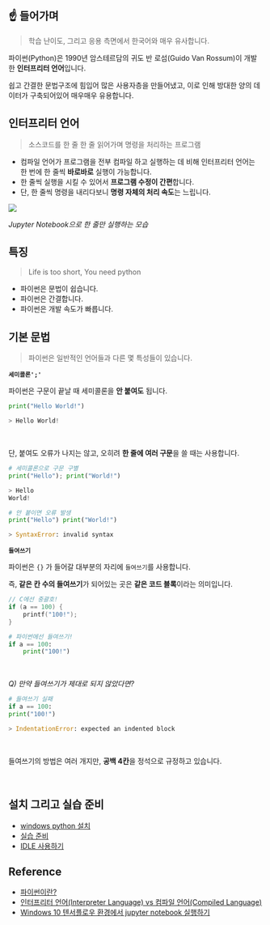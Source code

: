 ## ☝️ 들어가며

> 학습 난이도, 그리고 응용 측면에서 한국어와 매우 유사합니다.

파이썬(Python)은 1990년 암스테르담의 귀도 반 로섬(Guido Van Rossum)이 개발한 **인터프리터 언어**입니다.<br>

쉽고 간결한 문법구조에 힘입어 많은 사용자층을 만들어냈고, 이로 인해 방대한 양의 데이터가 구축되어있어 매우매우 유용합니다.

## 인터프리터 언어

> 소스코드를 한 줄 한 줄 읽어가며 명령을 처리하는 프로그램

- 컴파일 언어가 프로그램을 전부 컴파일 하고 실행하는 데 비해 인터프리터 언어는 한 번에 한 줄씩 **바로바로** 실행이 가능합니다.
- 한 줄씩 실행을 시킬 수 있어서 **프로그램 수정이 간편**합니다.
- 단, 한 줄씩 명령을 내리다보니 **명령 자체의 처리 속도**는 느립니다.

<img src="https://github.com/x-xnocx/python/blob/main/1.Intro/img/jupyter.png">

_Jupyter Notebook으로 한 줄만 실행하는 모습_

## 특징

> Life is too short, You need python

- 파이썬은 문법이 쉽습니다.
- 파이썬은 간결합니다.
- 파이썬은 개발 속도가 빠릅니다.

## 기본 문법

> 파이썬은 일반적인 언어들과 다른 몇 특성들이 있습니다.

**`세미콜론';'`**

파이썬은 구문이 끝날 때 세미콜론을 **안 붙여도** 됩니다.

```python
print("Hello World!")

> Hello World!
```

<br >

단, 붙여도 오류가 나지는 않고, 오히려 **한 줄에 여러 구문**을 쓸 때는 사용합니다.

```python
# 세미콜론으로 구문 구별
print("Hello"); print("World!")

> Hello
World!
```

```python
# 안 붙이면 오류 발생
print("Hello") print("World!")

> SyntaxError: invalid syntax
```

**`들여쓰기`**

파이썬은 `{}` 가 들어갈 대부분의 자리에 `들여쓰기`를 사용합니다.

즉, **같은 칸 수의 들여쓰기**가 되어있는 곳은 **같은 코드 블록**이라는 의미입니다.

```C
// C에선 중괄호!
if (a == 100) {
    printf("100!");
}
```

```python
# 파이썬에선 들여쓰기!
if a == 100:
    print("100!")
```

<br >

_Q) 만약 들여쓰기가 제대로 되지 않았다면?_

```python
# 들여쓰기 실패
if a == 100:
print("100!")

> IndentationError: expected an indented block
```

<br >

들여쓰기의 방법은 여러 개지만, **공백 4칸**을 정석으로 규정하고 있습니다.

<br >

## 설치 그리고 실습 준비

- [windows python 설치](https://wikidocs.net/8)
- [실습 준비](https://wikidocs.net/9)
- [IDLE 사용하기](https://wikidocs.net/17684)

## Reference

- [파이썬이란?](https://wikidocs.net/4307)
- [인터프리터 언어(Interpreter Language) vs 컴파일 언어(Compiled Language)](https://eunjinii.tistory.com/4)
- [Windows 10 텐서플로우 환경에서 jupyter notebook 실행하기](https://blog.ggaman.com/1001)

```

```
